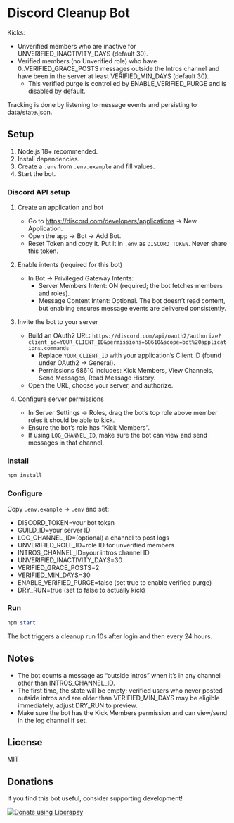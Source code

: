 # Discord Cleanup Bot

Kicks:
- Unverified members who are inactive for UNVERIFIED_INACTIVITY_DAYS (default 30).
- Verified members (no Unverified role) who have 0..VERIFIED_GRACE_POSTS messages outside the Intros channel and have been in the server at least VERIFIED_MIN_DAYS (default 30).
	- This verified purge is controlled by ENABLE_VERIFIED_PURGE and is disabled by default.

Tracking is done by listening to message events and persisting to data/state.json.

## Setup

1) Node.js 18+ recommended.
2) Install dependencies.
3) Create a `.env` from `.env.example` and fill values.
4) Start the bot.

### Discord API setup

1) Create an application and bot
	- Go to https://discord.com/developers/applications → New Application.
	- Open the app → Bot → Add Bot.
	- Reset Token and copy it. Put it in `.env` as `DISCORD_TOKEN`. Never share this token.

2) Enable intents (required for this bot)
	- In Bot → Privileged Gateway Intents:
	  - Server Members Intent: ON (required; the bot fetches members and roles).
	  - Message Content Intent: Optional. The bot doesn’t read content, but enabling ensures message events are delivered consistently.

3) Invite the bot to your server
	- Build an OAuth2 URL: `https://discord.com/api/oauth2/authorize?client_id=YOUR_CLIENT_ID&permissions=68610&scope=bot%20applications.commands`
	  - Replace `YOUR_CLIENT_ID` with your application’s Client ID (found under OAuth2 → General).
	  - Permissions 68610 includes: Kick Members, View Channels, Send Messages, Read Message History.
	- Open the URL, choose your server, and authorize.

4) Configure server permissions
	- In Server Settings → Roles, drag the bot’s top role above member roles it should be able to kick.
	- Ensure the bot’s role has “Kick Members”.
	- If using `LOG_CHANNEL_ID`, make sure the bot can view and send messages in that channel.

### Install

```powershell
npm install
```

### Configure

Copy `.env.example` -> `.env` and set:
- DISCORD_TOKEN=your bot token
- GUILD_ID=your server ID
- LOG_CHANNEL_ID=(optional) a channel to post logs
- UNVERIFIED_ROLE_ID=role ID for unverified members
- INTROS_CHANNEL_ID=your intros channel ID
- UNVERIFIED_INACTIVITY_DAYS=30
- VERIFIED_GRACE_POSTS=2
- VERIFIED_MIN_DAYS=30
- ENABLE_VERIFIED_PURGE=false (set true to enable verified purge)
- DRY_RUN=true (set to false to actually kick)

### Run

```powershell
npm start
```

The bot triggers a cleanup run 10s after login and then every 24 hours.

## Notes
- The bot counts a message as “outside intros” when it’s in any channel other than INTROS_CHANNEL_ID.
- The first time, the state will be empty; verified users who never posted outside intros and are older than VERIFIED_MIN_DAYS may be eligible immediately, adjust DRY_RUN to preview.
- Make sure the bot has the Kick Members permission and can view/send in the log channel if set.

## License
MIT
## Donations

If you find this bot useful, consider supporting development!

<script src="https://liberapay.com/Debi-sys/widgets/button.js"></script>
<noscript><a href="https://liberapay.com/Debi-sys/donate"><img alt="Donate using Liberapay" src="https://liberapay.com/assets/widgets/donate.svg"></a></noscript>
